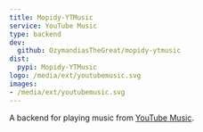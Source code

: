 ```yaml
---
title: Mopidy-YTMusic
service: YouTube Music
type: backend
dev:
  github: OzymandiasTheGreat/mopidy-ytmusic
dist:
  pypi: Mopidy-YTMusic
logo: /media/ext/youtubemusic.svg
images:
- /media/ext/youtubemusic.svg
---
```


A backend for playing music from
[YouTube Music](https://music.youtube.com/).
